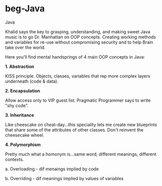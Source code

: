 beg-Java
========

Java

Khalid says the key to grasping, understanding, and making sweet Java music is to go Dr. Manhattan on OOP concepts. Creating working methods and variables for re-use without compromising security and to help Brain take over the world.


Here you'll find mental handsprings of 4 main OOP concepts in Java:

<b> 1. Abstraction </b>
<p/> KISS principle. Objects, classes, variables that rep more complex layers underneath (code & data).

<b/> 2. Encapsulation </b>
<p/> Allow access only to VIP guest list. Pragmatic Programmer says to write "shy code".

<b/> 3. Inheritance </b>
<p/> Like cheescake on cheat-day...this speciality lets me create new blueprints that share some of the attributes of other classes. Don't reinvent the cheesecake wheel.

<b/> 4. Polymorphism </b>
<p/> Pretty much what a homonym is...same word, different meanings, different contexts.
<p/> a. Overloading - dif menaings implied by code
<p/> b. Overriding - dif meanings implied by values of variables
